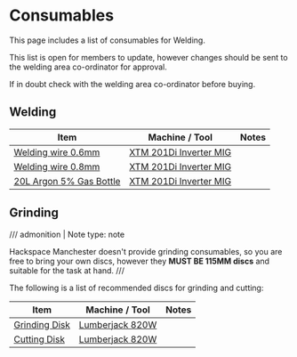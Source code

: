 # Consumables

This page includes a list of consumables for Welding.

This list is open for members to update, however changes should be sent to the welding
area co-ordinator for approval.

If in doubt check with the welding area co-ordinator before buying.

## Welding

| Item                                                                                                                                  | Machine / Tool                                             | Notes |
|---------------------------------------------------------------------------------------------------------------------------------------|------------------------------------------------------------|-------|
| [Welding wire 0.6mm](https://www.basicwelding.co.uk/collections/mild-steel-mig-welding-wire/products/mild-steel-mig-wire-0-8mm-0-7kg) | [XTM 201Di Inverter MIG](Equipment/Welding_Machines.md) |       |
| [Welding wire 0.8mm ](https://www.basicwelding.co.uk/products/mild-steel-mig-wire-0-6mm-0-7kg)                                        | [XTM 201Di Inverter MIG](Equipment/Welding_Machines.md)    |       |
| [20L Argon 5% Gas Bottle](https://www.basicwelding.co.uk/pages/rent-free-welding-gas-manchester)                                      | [XTM 201Di Inverter MIG](Equipment/Welding_Machines.md)    |       |

## Grinding

/// admonition | Note
    type: note

Hackspace Manchester doesn't provide grinding consumables, so you are free to bring your own discs, however they <strong>MUST BE 115MM discs</strong> and suitable for the task at hand.
///


 The following is a list of recommended discs for grinding and cutting:

| Item                                                                                                           | Machine / Tool                                    | Notes |
|----------------------------------------------------------------------------------------------------------------|---------------------------------------------------|-------|
| [Grinding Disk](https://www.zoro.co.uk/shop/abrasives/grinding/115mm-4-5inch-metal-grinding-disc/p/ZT1012573S) | [Lumberjack 820W](Equipment/Angle_Grinders.md) |       |
| [Cutting Disk ](https://www.amazon.co.uk/SHDIATOOL-Diamond-Cut-Off-Cutting-Abrasive/dp/B0C6D5DS92/?th=1)       | [Lumberjack 820W](Equipment/Angle_Grinders.md) |       |